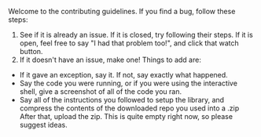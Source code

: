 Welcome to the contributing guidelines.
If you find a bug, follow these steps:
  1. See if it is already an issue. If it is closed, try following their steps. If it is open, feel free to say "I had that problem too!",
  and click that watch button.
  2. If it doesn't have an issue, make one! Things to add are:
  + If it gave an exception, say it. If not, say exactly what happened.
  + Say the code you were running, or if you were using the interactive shell, give a screenshot of all of the code you ran.
  + Say all of the instructions you followed to setup the library, and compress the contents of the downloaded repo you used into a .zip
    After that, upload the zip.
This is quite empty right now, so please suggest ideas.
